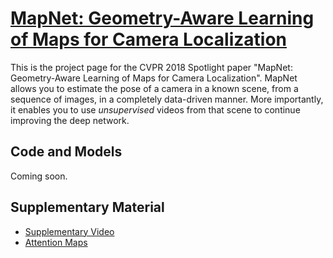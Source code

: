 # [MapNet: Geometry-Aware Learning of Maps for Camera Localization](https://arxiv.org/abs/1712.03342)
This is the project page for the CVPR 2018 Spotlight paper "MapNet: Geometry-Aware Learning of Maps for Camera Localization". MapNet allows you to estimate the pose of a camera in a known scene, from a sequence of images, in a completely data-driven manner. More importantly, it enables you to use *unsupervised* videos from that scene to continue improving the deep network.

## Code and Models
Coming soon.

## Supplementary Material
- [Supplementary Video](https://youtu.be/JI0fxfkj2HY)
- [Attention Maps](http://youtu.be/197N30A9RdE)
